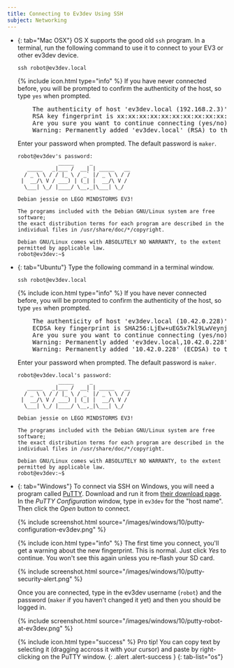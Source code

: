 ```yaml
---
title: Connecting to Ev3dev Using SSH
subject: Networking
---
```


*   {: tab="Mac OSX"}
    OS X supports the good old `ssh` program. In a terminal, run the following command
    to use it to connect to your EV3 or other ev3dev device.

        ssh robot@ev3dev.local

    <div class="panel panel-info">
    <div class="panel-heading">
    {% include icon.html type="info" %}
    If you have never connected before, you will be prompted to confirm the
    authenticity of the host, so type <code>yes</code> when prompted.
    </div>
    <div class="panel-body">
    <pre>
        The authenticity of host 'ev3dev.local (192.168.2.3)' can't be established.
        RSA key fingerprint is xx:xx:xx:xx:xx:xx:xx:xx:xx:xx:xx:xx:xx:xx:xx:xx.
        Are you sure you want to continue connecting (yes/no)? yes
        Warning: Permanently added 'ev3dev.local' (RSA) to the list of known hosts.
    </pre>
    </div>
    </div>

    Enter your password when prompted. The default password is `maker`.

        robot@ev3dev's password: 
                     _____     _
           _____   _|___ /  __| | _____   __
          / _ \ \ / / |_ \ / _` |/ _ \ \ / /
         |  __/\ V / ___) | (_| |  __/\ V /
          \___| \_/ |____/ \__,_|\___| \_/
        
        Debian jessie on LEGO MINDSTORMS EV3!
        
        The programs included with the Debian GNU/Linux system are free software;
        the exact distribution terms for each program are described in the
        individual files in /usr/share/doc/*/copyright.
        
        Debian GNU/Linux comes with ABSOLUTELY NO WARRANTY, to the extent
        permitted by applicable law.
        robot@ev3dev:~$ 

*   {: tab="Ubuntu"}
    Type the following command in a terminal window.

        ssh robot@ev3dev.local

    <div class="panel panel-info">
    <div class="panel-heading">
    {% include icon.html type="info" %}
    If you have never connected before, you will be prompted to confirm the
    authenticity of the host, so type <code>yes</code> when prompted.
    </div>
    <div class="panel-body">
    <pre>
        The authenticity of host 'ev3dev.local (10.42.0.228)' can't be established.
        ECDSA key fingerprint is SHA256:LjEw+uEG5x7kl9LwVeynjeybuBHT3VQB5simpcVqmu8.
        Are you sure you want to continue connecting (yes/no)? yes
        Warning: Permanently added 'ev3dev.local,10.42.0.228' (ECDSA) to the list of known hosts.
        Warning: Permanently added '10.42.0.228' (ECDSA) to the list of known hosts.
    </pre>
    </div>
    </div>

    Enter your password when prompted. The default password is `maker`.

        robot@ev3dev.local's password: 
                     _____     _
           _____   _|___ /  __| | _____   __
          / _ \ \ / / |_ \ / _` |/ _ \ \ / /
         |  __/\ V / ___) | (_| |  __/\ V /
          \___| \_/ |____/ \__,_|\___| \_/

        Debian jessie on LEGO MINDSTORMS EV3!

        The programs included with the Debian GNU/Linux system are free software;
        the exact distribution terms for each program are described in the
        individual files in /usr/share/doc/*/copyright.

        Debian GNU/Linux comes with ABSOLUTELY NO WARRANTY, to the extent
        permitted by applicable law.
        robot@ev3dev:~$ 


*   {: tab="Windows"}
    To connect via SSH on Windows, you will need a program called [PuTTY].
    Download and run it from [their download page][PuTTY download]. In the
    *PuTTY Configuration* window, type in `ev3dev` for the "host name".
    Then click the *Open* button to connect.

    {% include screenshot.html source="/images/windows/10/putty-configuration-ev3dev.png" %}

    <div class="panel panel-info">
    <div class="panel-heading">

    {% include icon.html type="info" %}
    The first time you connect, you'll get a warning about the new fingerprint.
    This is normal. Just click *Yes* to continue. You won't see this again
    unless you re-flash your SD card.

    </div>
    <div class="panel-body">
    {% include screenshot.html source="/images/windows/10/putty-security-alert.png" %}
    </div>
    </div>

    Once you are connected, type in the ev3dev username (`robot`) and the password
    (`maker` if you haven't changed it yet) and then you should be logged in.

    {% include screenshot.html source="/images/windows/10/putty-robot-at-ev3dev.png" %}

    {% include icon.html type="success" %}
    Pro tip! You can copy text by selecting it (dragging accross it with your cursor)
    and paste by right-clicking on the PuTTY window.
    {: .alert .alert-success }
{: tab-list="os"}


[PuTTY]: http://www.chiark.greenend.org.uk/%7Esgtatham/putty/
[PuTTY download]: http://www.chiark.greenend.org.uk/~sgtatham/putty/
